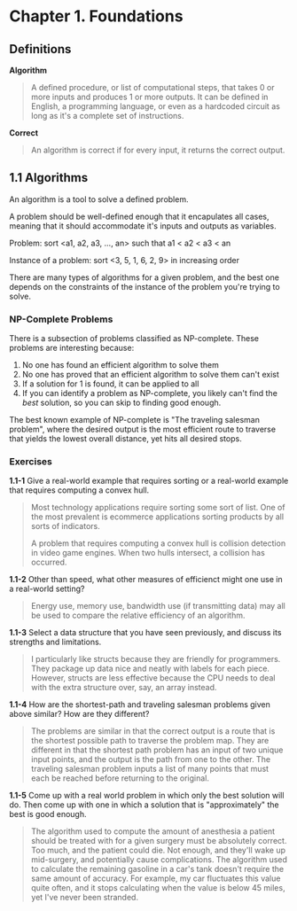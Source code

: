 # Chapter 1. Foundations

## Definitions

**Algorithm**
> A defined procedure, or list of computational steps, that takes 0 or more
> inputs and produces 1 or more outputs. It can be defined in English, a
> programming language, or even as a hardcoded circuit as long as it's a
> complete set of instructions.

**Correct**
> An algorithm is correct if for every input, it returns the correct output.

## 1.1 Algorithms

An algorithm is a tool to solve a defined problem.

A problem should be well-defined enough that it encapulates all cases, meaning
that it should accommodate it's inputs and outputs as variables.

Problem: sort <a1, a2, a3, ..., an> such that a1 < a2 < a3 < an

Instance of a problem: sort <3, 5, 1, 6, 2, 9> in increasing order

There are many types of algorithms for a given problem, and the best one depends
on the constraints of the instance of the problem you're trying to solve.

### NP-Complete Problems

There is a subsection of problems classified as NP-complete. These problems are
interesting because:

1. No one has found an efficient algorithm to solve them
2. No one has proved that an efficient algorithm to solve them can't exist
3. If a solution for 1 is found, it can be applied to all
4. If you can identify a problem as NP-complete, you likely can't find the
   _best_ solution, so you can skip to finding good enough.

The best known example of NP-complete is "The traveling salesman problem", where
the desired output is the most efficient route to traverse that yields the
lowest overall distance, yet hits all desired stops.

### Exercises

**1.1-1** Give a real-world example that requires sorting or a real-world
example that requires computing a convex hull.

> Most technology applications require sorting some sort of list. One of the
> most prevalent is ecommerce applications sorting products by all sorts of
> indicators.
>
> A problem that requires computing a convex hull is collision detection in
> video game engines. When two hulls intersect, a collision has occurred.

**1.1-2** Other than speed, what other measures of efficienct might one use in a
real-world setting?

> Energy use, memory use, bandwidth use (if transmitting data) may all be used
> to compare the relative efficiency of an algorithm.

**1.1-3** Select a data structure that you have seen previously, and discuss
its strengths and limitations.

> I particularly like structs because they are friendly for programmers. They
> package up data nice and neatly with labels for each piece. However, structs
> are less effective because the CPU needs to deal with the extra structure
> over, say, an array instead.

**1.1-4** How are the shortest-path and traveling salesman problems given above
similar? How are they different?

> The problems are similar in that the correct output is a route that is the
> shortest possible path to traverse the problem map.
> They are different in that the shortest path problem has an input of two
> unique input points, and the output is the path from one to the other. The
> traveling salesman problem inputs a list of many points that must each be
> reached before returning to the original.

**1.1-5** Come up with a real world problem in which only the best solution will
do. Then come up with one in which a solution that is "approximately" the best
is good enough.


> The algorithm used to compute the amount of anesthesia a patient should be
> treated with for a given surgery must be absolutely correct. Too much, and the
> patient could die. Not enough, and they'll wake up mid-surgery, and
> potentially cause complications.
> The algorithm used to calculate the remaining gasoline in a car's tank doesn't
> require the same amount of accuracy. For example, my car fluctuates this value
> quite often, and it stops calculating when the value is below 45 miles, yet
> I've never been stranded.
